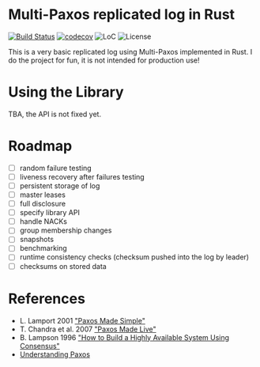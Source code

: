 # Multi-Paxos replicated log in Rust

[![Build Status](https://img.shields.io/travis/qkniep/multi-paxos-rs?logo=travis)](https://travis-ci.org/qkniep/multi-paxos-rs)
[![codecov](https://codecov.io/gh/qkniep/multi-paxos-rs/branch/master/graph/badge.svg)](https://codecov.io/gh/qkniep/multi-paxos-rs)
![LoC](https://tokei.rs/b1/github/qkniep/multi-paxos-rs?category=code)
![License](https://img.shields.io/github/license/qkniep/multi-paxos-rs)

This is a very basic replicated log using Multi-Paxos implemented in Rust.
I do the project for fun, it is not intended for production use!

# Using the Library

TBA, the API is not fixed yet.

# Roadmap

- [ ] random failure testing
- [ ] liveness recovery after failures testing
- [ ] persistent storage of log
- [ ] master leases
- [ ] full disclosure
- [ ] specify library API
- [ ] handle NACKs
- [ ] group membership changes
- [ ] snapshots
- [ ] benchmarking
- [ ] runtime consistency checks (checksum pushed into the log by leader)
- [ ] checksums on stored data

# References

- L. Lamport 2001 ["Paxos Made Simple"](http://lamport.azurewebsites.net/pubs/paxos-simple.pdf)
- T. Chandra et al. 2007 ["Paxos Made Live"](http://www.read.seas.harvard.edu/~kohler/class/08w-dsi/chandra07paxos.pdf)
- B. Lampson 1996 ["How to Build a Highly Available System Using Consensus"](https://citeseerx.ist.psu.edu/viewdoc/download?doi=10.1.1.61.8330&rep=rep1&type=pdf)
- [Understanding Paxos](https://understandingpaxos.wordpress.com/)

